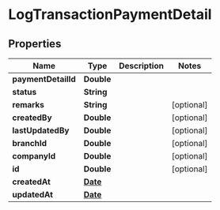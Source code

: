 
# LogTransactionPaymentDetail

## Properties
Name | Type | Description | Notes
------------ | ------------- | ------------- | -------------
**paymentDetailId** | **Double** |  | 
**status** | **String** |  | 
**remarks** | **String** |  |  [optional]
**createdBy** | **Double** |  |  [optional]
**lastUpdatedBy** | **Double** |  |  [optional]
**branchId** | **Double** |  |  [optional]
**companyId** | **Double** |  |  [optional]
**id** | **Double** |  |  [optional]
**createdAt** | [**Date**](Date.md) |  | 
**updatedAt** | [**Date**](Date.md) |  | 



